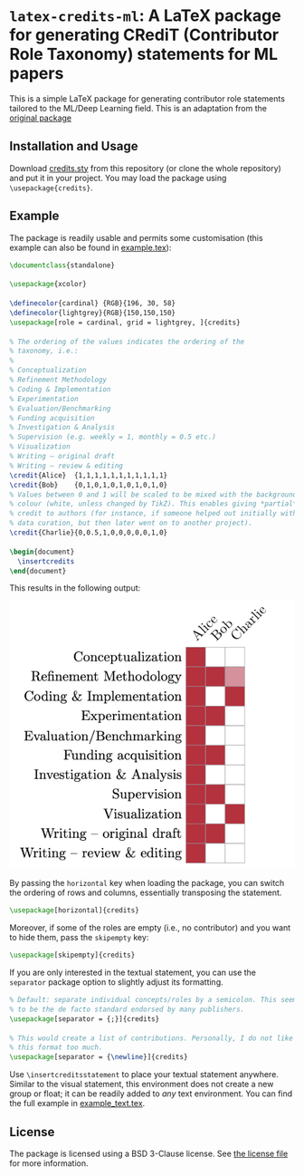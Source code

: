# `latex-credits-ml`: A LaTeX package for generating CRediT (Contributor Role Taxonomy) statements for ML papers

This is a simple LaTeX package for generating contributor role
statements tailored to the ML/Deep Learning field.
This is an adaptation from the [original package](https://github.com/Pseudomanifold/latex-credits)

## Installation and Usage

Download [credits.sty](credits.sty) from this repository (or clone the
whole repository) and put it in your project. You may load the package
using `\usepackage{credits}`.

## Example

The package is readily usable and permits some customisation (this
example can also be found in [example.tex](example.tex)):

```latex
\documentclass{standalone}

\usepackage{xcolor}

\definecolor{cardinal} {RGB}{196, 30, 58}
\definecolor{lightgrey}{RGB}{150,150,150}
\usepackage[role = cardinal, grid = lightgrey, ]{credits}

% The ordering of the values indicates the ordering of the 
% taxonomy, i.e.:
%
% Conceptualization
% Refinement Methodology
% Coding & Implementation
% Experimentation
% Evaluation/Benchmarking
% Funding acquisition
% Investigation & Analysis
% Supervision (e.g. weekly = 1, monthly = 0.5 etc.)
% Visualization
% Writing – original draft
% Writing – review & editing
\credit{Alice}  {1,1,1,1,1,1,1,1,1,1,1}
\credit{Bob}    {0,1,0,1,0,1,0,1,0,1,0}
% Values between 0 and 1 will be scaled to be mixed with the background
% colour (white, unless changed by TikZ). This enables giving *partial*
% credit to authors (for instance, if someone helped out initially with
% data curation, but then later went on to another project).
\credit{Charlie}{0,0.5,1,0,0,0,0,0,1,0}

\begin{document}
  \insertcredits
\end{document}
```

This results in the following output:

![Example contributor taxonomy with custom colours](example.png)

By passing the `horizontal` key when loading the package, you can switch
the ordering of rows and columns, essentially transposing the statement.

```latex
\usepackage[horizontal]{credits}
```

Moreover, if some of the roles are empty (i.e., no contributor) and you want
to hide them, pass the `skipempty` key:

```latex
\usepackage[skipempty]{credits}
```


If you are only interested in the textual statement, you can use the
`separator` package option to slightly adjust its formatting.

```latex
% Default: separate individual concepts/roles by a semicolon. This seems
% to be the de facto standard endorsed by many publishers.
\usepackage[separator = {;}]{credits}

% This would create a list of contributions. Personally, I do not like
% this format too much.
\usepackage[separator = {\newline}]{credits}
```

Use `\insertcreditsstatement` to place your textual statement anywhere.
Similar to the visual statement, this environment does not create a new
group or float; it can be readily added to *any* text environment. You
can find the full example in [example_text.tex](example_text.tex).


## License

The package is licensed using a BSD 3-Clause license. See [the license
file](LICENSE.md) for more information.
